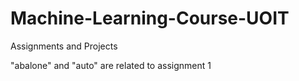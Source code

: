 # Machine-Learning-Course-UOIT
Assignments and Projects



"abalone" and "auto" are related to assignment 1
